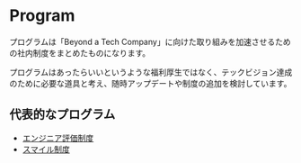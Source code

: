 # Program

プログラムは「Beyond a Tech Company」に向けた取り組みを加速させるための社内制度をまとめたものになります。

プログラムはあったらいいというような福利厚生ではなく、テックビジョン達成のために必要な道具と考え、随時アップデートや制度の追加を検討しています。

## 代表的なプログラム

* [エンジニア評価制度](src/program/evaluation-system.md)
* [スマイル制度](src/program/smile.md)
